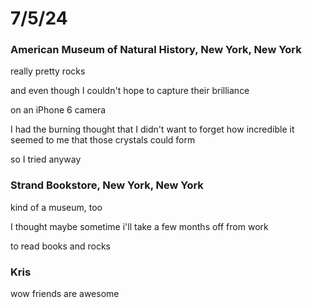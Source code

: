 # 7/5/24
### American Museum of Natural History, New York, New York
really pretty rocks

and even though I couldn't hope to capture their brilliance

on an iPhone 6 camera

I had the burning thought that I didn't want to forget how incredible it seemed to me that those crystals could form

so I tried anyway

### Strand Bookstore, New York, New York
kind of a museum, too

I thought maybe sometime i'll take a few months off from work

to read books and rocks

### Kris
wow friends are awesome
